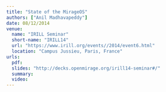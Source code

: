 ```yaml
---
title: "State of the MirageOS"
authors: ["Anil Madhavapeddy"]
date: 08/12/2014
venue:
  name: "IRILL Seminar"
  short-name: "IRILL14"
  url: "https://www.irill.org/events//2014/event6.html"
  location: "Campus Jussieu, Paris, France"
urls:
  pdf:
  slides: "http://decks.openmirage.org/irill14-seminar#/"
  summary:
  video:
---
```

